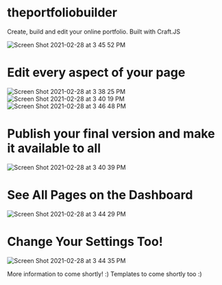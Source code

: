 # theportfoliobuilder
Create, build and edit your online portfolio. Built with Craft.JS

![Screen Shot 2021-02-28 at 3 45 52 PM](https://user-images.githubusercontent.com/67350795/109434675-0fd02f80-79dc-11eb-88d2-41debc30242a.png)


# Edit every aspect of your page
![Screen Shot 2021-02-28 at 3 38 25 PM](https://user-images.githubusercontent.com/67350795/109434567-86206200-79db-11eb-8e85-7c776cb8fac8.png)
![Screen Shot 2021-02-28 at 3 40 19 PM](https://user-images.githubusercontent.com/67350795/109434587-9f291300-79db-11eb-93f8-c5653d787358.png)
![Screen Shot 2021-02-28 at 3 46 48 PM](https://user-images.githubusercontent.com/67350795/109434712-31c9b200-79dc-11eb-93b8-defac1769e85.png)

# Publish your final version and make it available to all
![Screen Shot 2021-02-28 at 3 40 39 PM](https://user-images.githubusercontent.com/67350795/109434592-a3553080-79db-11eb-81f6-ecfa2f489e7e.png)

# See All Pages on the Dashboard
![Screen Shot 2021-02-28 at 3 44 29 PM](https://user-images.githubusercontent.com/67350795/109434640-e31c1800-79db-11eb-99a0-1cbdc4b77b9e.png)

# Change Your Settings Too!

![Screen Shot 2021-02-28 at 3 44 35 PM](https://user-images.githubusercontent.com/67350795/109434659-0050e680-79dc-11eb-898c-13c209a640cc.png)



More information to come shortly! :)
Templates to come shortly too :)
